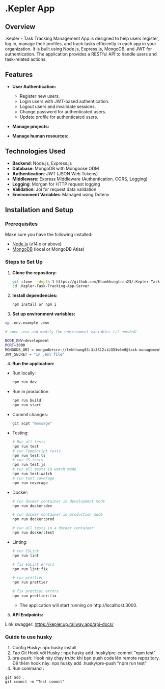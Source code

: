 # .Kepler App

## Overview

.Kepler - Task Tracking Management App is designed to help users register, log in, manage their profiles, and track tasks efficiently in each app in your organization. It is built using Node.js, Express.js, MongoDB, and JWT for authentication. The application provides a RESTful API to handle users and task-related actions.

## Features

- **User Authentication:**
  - Register new users.
  - Login users with JWT-based authentication.
  - Logout users and invalidate sessions.
  - Change password for authenticated users.
  - Update profile for authenticated users.

- **Manage projects:**

- **Manage human resources:**

## Technologies Used

- **Backend**: Node.js, Express.js
- **Database**: MongoDB with Mongoose ODM
- **Authentication**: JWT (JSON Web Tokens)
- **Middleware**: Express Middleware (Authentication, CORS, Logging)
- **Logging**: Morgan for HTTP request logging
- **Validation**: Joi for request data validation
- **Environment Variables**: Managed using Dotenv

## Installation and Setup

### Prerequisites

Make sure you have the following installed:

- [Node.js](https://nodejs.org/en/) (v14.x or above)
- [MongoDB](https://www.mongodb.com/) (local or MongoDB Atlas)

### Steps to Set Up

1. **Clone the repository:**
   ```bash
   git clone --depth 1 https://github.com/Khanhhungtran23/.Kepler-Task-Tracking-App-Server.git
   cd .Kepler-Task-Tracking-App-Server
   ```
2. **Install dependencies:**
    ```bash
    npm install or npm i
    ```
3. **Set up environment variables:**
  ```bash
  cp .env.example .env

  # open .env and modify the environment variables (if needed)
  ```
  ```bash
  NODE_ENV=development
  PORT=3000
  MONGODB_URI = mongodb+srv://tvkhhung03:3i3S12iiLQD3v6mH@task-management-web-app.nlqtw.mongodb.net/?retryWrites=true&w=majority&appName=Task-management-web-app 
  JWT_SECRET = "in .env file"
  ```
4. **Run the application:**
- Run locally:
  ```bash
  npm run dev
  ```
- Run in production:
  ```bash
  npm run build
  npm run start
  ```
- Commit changes:
  ```bash
  git acpt "message"
  ```
- Testing:
  ```bash
  # Run all tests
  npm run test
  # run TypeScript tests
  npm run test:ts
  # run JS tests
  npm run test:js
  # run all tests in watch mode
  npm run test:watch
  # run test coverage
  npm run coverage
  ```
- Docker:
  ```bash
  # run docker container in development mode
  npm run docker:dev

  # run docker container in production mode
  npm run docker:prod

  # run all tests in a docker container
  npm run docker:test
  ```
- Linting:
  ```bash
  # run ESLint
  npm run lint

  # fix ESLint errors
  npm run lint:fix

  # run prettier
  npm run prettier

  # fix prettier errors
  npm run prettier:fix
  ```
  - The application will start running on http://localhost:3000.

5. **API Endpoints:**

Link swagger: https://kepler.up.railway.app/api-docs/


### Guide to use husky
1. Config Husky: npx husky install
2. Tạo Git Hook với Husky : npx husky add .husky/pre-commit "npm test"
3. pre-push: Hook này chạy trước khi bạn push code lên remote repository. Để thêm hook này: npx husky add .husky/pre-push "npm run test"
4. Run command :
```
git add .
git commit -m "Test commit"
```



